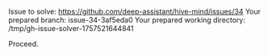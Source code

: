 Issue to solve: https://github.com/deep-assistant/hive-mind/issues/34
Your prepared branch: issue-34-3af5eda0
Your prepared working directory: /tmp/gh-issue-solver-1757521644841

Proceed.